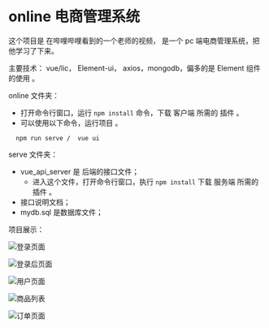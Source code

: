 # online 电商管理系统

这个项目是 在哔哩哔哩看到的一个老师的视频， 是一个 pc 端电商管理系统，把他学习了下来。



主要技术： vue/lic， Element-ui， axios，mongodb，偏多的是 Element 组件的使用 。



online 文件夹：
- 打开命令行窗口，运行 `npm install` 命令，下载 客户端 所需的 插件 。
- 可以使用以下命令，运行项目 。
```
  npm run serve /  vue ui
```


serve 文件夹： 
- vue_api_server 是 后端的接口文件；<br>
  - 进入这个文件，打开命令行窗口，执行 `npm install` 下载 服务端 所需的插件 。
- 接口说明文档；
- mydb.sql 是数据库文件；





项目展示：

![登录页面](H:\javascript\Vue.js\电商后台数据管理项目\Vue-CLI\online\md\登录页面.png)



![登录后页面](H:\javascript\Vue.js\电商后台数据管理项目\Vue-CLI\online\md\登录后页面.png)



![用户页面](H:\javascript\Vue.js\电商后台数据管理项目\Vue-CLI\online\md\用户页面.png)



![商品列表](H:\javascript\Vue.js\电商后台数据管理项目\Vue-CLI\online\md\商品列表.png)



![订单页面](H:\javascript\Vue.js\电商后台数据管理项目\Vue-CLI\online\md\订单页面.png)